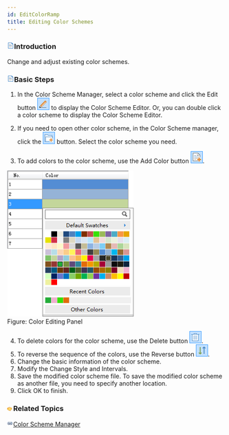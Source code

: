```yaml
---
id: EditColorRamp
title: Editing Color Schemes 
---  
```



### ![](../../img/read.gif)Introduction

Change and adjust existing color schemes.

### ![](../../img/read.gif)Basic Steps

  1. In the Color Scheme Manager, select a color scheme and click the Edit button ![](img-en/EditColorRamp.png) to display the Color Scheme Editor. Or, you can double click a color scheme to display the Color Scheme Editor.

  2. If you need to open other color scheme, in the Color Scheme manager, click the ![](../../img/AddDataButton1.png) button. Select the color scheme you need.
  3. To add colors to the color scheme, use the Add Color button ![](../../img/AddBNT.png).

![](img-en/Editcolorinterface.png)  
Figure: Color Editing Panel 

  4. To delete colors for the color scheme, use the Delete button ![](../../img/RemoveButton.png).
  5. To reverse the sequence of the colors, use the Reverse button ![](img-en/ColorRevert.png).
  6. Change the basic information of the color scheme.
  7. Modify the Change Style and Intervals.
  8. Save the modified color scheme file. To save the modified color scheme as another file, you need to specify another location.
  9. Click OK to finish.

### ![](../../img/seealso.png)Related Topics

![](../../img/smalltitle.png)[Color Scheme Manager](ColorRampManager.htm)